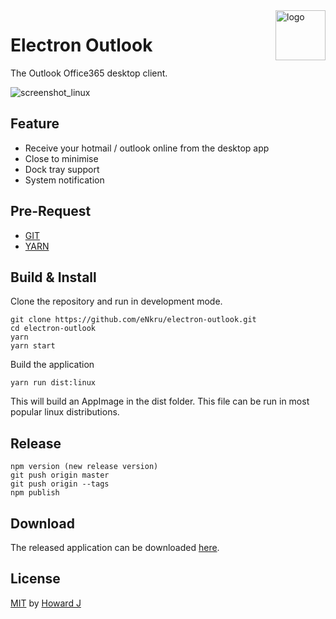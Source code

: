<img src="build/icons/128x128.png" alt="logo" height="80" align="right" />

# Electron Outlook

The Outlook Office365 desktop client.

![screenshot_linux](https://user-images.githubusercontent.com/13460738/35953459-a0875872-0ce9-11e8-9bca-880564b9beee.png)

## Feature
* Receive your hotmail / outlook online from the desktop app
* Close to minimise
* Dock tray support
* System notification

## Pre-Request
* [GIT](https://git-scm.com/)
* [YARN](https://yarnpkg.com/)

## Build & Install
Clone the repository and run in development mode.
```
git clone https://github.com/eNkru/electron-outlook.git
cd electron-outlook
yarn
yarn start
```
Build the application 
```
yarn run dist:linux
```
This will build an AppImage in the dist folder. This file can be run in most popular linux distributions.

## Release
```
npm version (new release version)
git push origin master
git push origin --tags
npm publish
```

## Download
The released application can be downloaded [here](https://github.com/eNkru/electron-outlook/releases).

## License
[MIT](https://github.com/eNkru/electron-xiami/blob/master/LICENSE) by [Howard J](https://enkru.github.io/)
